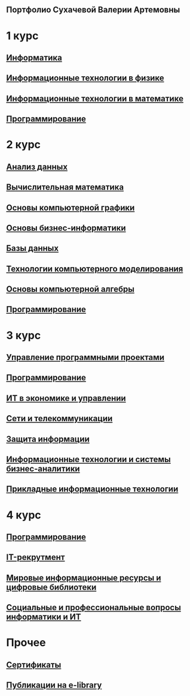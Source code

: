 ## Портфолио Сухачевой Валерии Артемовны

# 1 курс

## <a href = "https://github.com/Sukhacheva/sukhacheva.github.io/tree/master/1sem/inf">Информатика</a>

## <a href = "https://github.com/Sukhacheva/sukhacheva.github.io/tree/master/1sem/itf">Информационные технологии в физике</a>

## <a href = "https://github.com/Sukhacheva/sukhacheva.github.io/tree/master/1sem/itm">Информационные технологии в математике</a>

## <a href = "https://github.com/Sukhacheva/sukhacheva.github.io/tree/master/1sem/prog">Программирование</a>

# 2 курс

## <a href = "https://github.com/Sukhacheva/sukhacheva.github.io/tree/master/2kurs/ad">Анализ данных</a>

## <a href = "https://github.com/Sukhacheva/sukhacheva.github.io/tree/master/2kurs/vm">Вычислительная математика</a>

## <a href = "https://github.com/Sukhacheva/sukhacheva.github.io/tree/master/2kurs/grap">Основы компьютерной графики</a>

## <a href = "https://github.com/Sukhacheva/sukhacheva.github.io/tree/master/2kurs/bi">Основы бизнес-информатики</a>

## <a href = "https://github.com/Sukhacheva/sukhacheva.github.io/tree/master/2kurs/bd">Базы данных</a>

## <a href = "https://github.com/Sukhacheva/sukhacheva.github.io/tree/master/2kurs/mod">Технологии компьютерного моделирования</a>

## <a href = "https://github.com/Sukhacheva/sukhacheva.github.io/tree/master/2kurs/ka">Основы компьютерной алгебры</a>

## <a href = "https://github.com/Sukhacheva/sukhacheva.github.io/blob/master/prog.md">Программирование</a>

# 3 курс

## <a href = "https://github.com/Sukhacheva/sukhacheva.github.io/blob/master/3kurs/upp.md">Управление программными проектами</a>

## <a href = "https://github.com/Sukhacheva/sukhacheva.github.io/blob/master/prog.md">Программирование</a>

## <a href = "https://github.com/Sukhacheva/sukhacheva.github.io/tree/master/3kurs/iteu">ИТ в экономике и управлении</a>

## <a href = "https://github.com/Sukhacheva/sukhacheva.github.io/tree/master/3kurs/seti">Сети и телекоммуникации</a>

## <a href = "https://github.com/Sukhacheva/sukhacheva.github.io/tree/master/3kurs/pi">Защита информации</a>

## <a href = "https://github.com/Sukhacheva/sukhacheva.github.io/tree/master/3kurs/itb">Информационные технологии и системы бизнес-аналитики</a>

## <a href = "https://github.com/Sukhacheva/sukhacheva.github.io/tree/master/3kurs/pit">Прикладные информационные технологии</a>

# 4 курс

## <a href = "https://github.com/Sukhacheva/sukhacheva.github.io/blob/master/prog.md">Программирование</a>

## <a href = "https://github.com/Sukhacheva/sukhacheva.github.io/tree/master/4kurs/rekr">IT-рекрутмент</a>

## <a href = "https://github.com/Sukhacheva/sukhacheva.github.io/tree/master/4kurs/bibl">Мировые информационные ресурсы и цифровые библиотеки</a>

## <a href = "https://github.com/Sukhacheva/sukhacheva.github.io/tree/master/4kurs/soz">Социальные и профессиональные вопросы информатики и ИТ</a>

# Прочее

## <a href = "https://github.com/Sukhacheva/sukhacheva.github.io/tree/master/sert">Сертификаты</a>

## <a href = "https://www.elibrary.ru/author_items.asp?authorid=1107239&pubrole=100&show_refs=1&show_option=0">Публикации на e-library</a>
<a href = ""></a>

